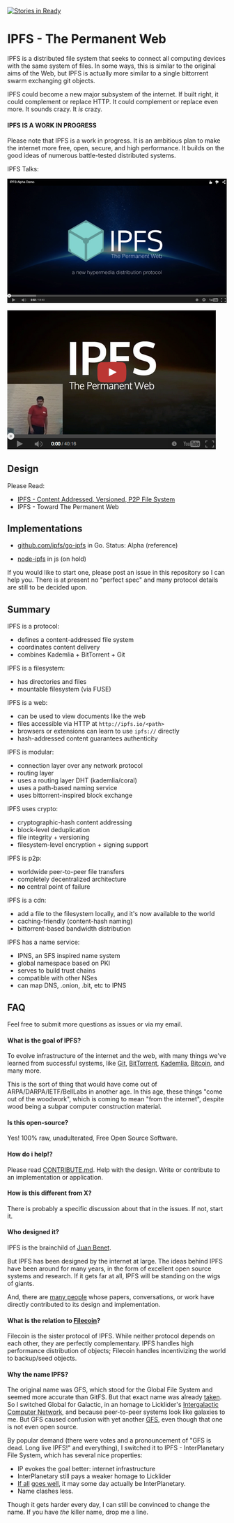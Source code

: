 [![Stories in Ready](https://badge.waffle.io/ipfs/ipfs.png?label=ready&title=Ready)](https://waffle.io/ipfs/ipfs)
# IPFS - The Permanent Web

IPFS is a distributed file system that seeks to connect all computing devices with the same system of files. In some ways, this is similar to the original aims of the Web, but IPFS is actually more similar to a single bittorrent swarm exchanging git objects.

IPFS could become a new major subsystem of the internet. If built right, it could complement or replace HTTP. It could complement or replace even more. It sounds crazy. It _is_ crazy.

#### IPFS IS A WORK IN PROGRESS

Please note that IPFS is a work in progress. It is an ambitious plan to make the internet more free, open, secure, and high performance. It builds on the good ideas of numerous battle-tested distributed systems.

IPFS Talks:

[![Alpha Demo](img/ipfs-alpha-video.png)](https://www.youtube.com/watch?v=8CMxDNuuAiQ)

[![IPFS Talk](img/ipfs-talk.png)](https://www.youtube.com/watch?v=Fa4pckodM9g)


## Design

Please Read:

- [IPFS - Content Addressed, Versioned, P2P File System](https://github.com/ipfs/ipfs/blob/master/papers/ipfs-cap2pfs/ipfs-p2p-file-system.pdf?raw=true)
- IPFS - Toward The Permanent Web

## Implementations

- [github.com/ipfs/go-ipfs](https://github.com/ipfs/go-ipfs) in Go. Status: Alpha (reference)

- [node-ipfs](http://github.com/jbenet/node-ipfs) in js (on hold)

If you would like to start one, please post an issue in this repository so I can help you. There is at present no "perfect spec" and many protocol details are still to be decided upon.

## Summary

IPFS is a protocol:
- defines a content-addressed file system
- coordinates content delivery
- combines Kademlia + BitTorrent + Git

IPFS is a filesystem:
- has directories and files
- mountable filesystem (via FUSE)

IPFS is a web:
- can be used to view documents like the web
- files accessible via HTTP at `http://ipfs.io/<path>`
- browsers or extensions can learn to use `ipfs://` directly
- hash-addressed content guarantees authenticity

IPFS is modular:
- connection layer over any network protocol
- routing layer
- uses a routing layer DHT (kademlia/coral)
- uses a path-based naming service
- uses bittorrent-inspired block exchange

IPFS uses crypto:
- cryptographic-hash content addressing
- block-level deduplication
- file integrity + versioning
- filesystem-level encryption + signing support

IPFS is p2p:
- worldwide peer-to-peer file transfers
- completely decentralized architecture
- **no** central point of failure

IPFS is a cdn:
- add a file to the filesystem locally, and it's now available to the world
- caching-friendly (content-hash naming)
- bittorrent-based bandwidth distribution

IPFS has a name service:
- IPNS, an SFS inspired name system
- global namespace based on PKI
- serves to build trust chains
- compatible with other NSes
- can map DNS, .onion, .bit, etc to IPNS


## FAQ

Feel free to submit more questions as issues or via my email.

#### What is the goal of IPFS?

To evolve infrastructure of the internet and the web, with many things we've learned from successful systems, like [Git](http://git-scm.com/), [BitTorrent](http://bittorrent.org/), [Kademlia](http://en.wikipedia.org/wiki/Kademlia), [Bitcoin](http://bitcoin.org), and many more.

This is the sort of thing that would have come out of ARPA/DARPA/IETF/BellLabs in another age. In this age, these things "come out of the woodwork", which is coming to mean "from the internet", despite wood being a subpar computer construction material.


#### Is this open-source?

Yes! 100% raw, unadulterated, Free Open Source Software.


#### How do i help!?

Please read [CONTRIBUTE.md](CONTRIBUTE.md). Help with the design. Write or contribute to an implementation or application.


#### How is this different from X?

There is probably a specific discussion about that in the issues. If not, start it.


#### Who designed it?

IPFS is the brainchild of [Juan Benet](http://juan.benet.ai).

But IPFS has been designed by the internet at large. The ideas behind IPFS have been around for many years, in the form of excellent open source systems and research. If it gets far at all, IPFS will be standing on the wigs of giants.

And, there are [many people](contributors.md) whose papers, conversations, or work have directly contributed to its design and implementation.

#### What is the relation to [Filecoin](http://filecoin.io)?

Filecoin is the sister protocol of IPFS. While neither protocol depends on each other, they are perfectly complementary. IPFS handles high performance distribution of objects; Filecoin handles incentivizing the world to backup/seed objects.

#### Why the name IPFS?

The original name was GFS, which stood for the Global File System and seemed more accurate than GitFS. But that exact name was already [taken](http://en.wikipedia.org/wiki/GFS2). So I switched Global for Galactic, in an homage to Licklider's [Intergalactic Computer Network](http://en.wikipedia.org/wiki/Intergalactic_Computer_Network), and because peer-to-peer systems look like galaxies to me. But GFS caused confusion with yet another [GFS](http://en.wikipedia.org/wiki/Google_File_System), even though that one is not even open source.

By popular demand (there were votes and a pronouncement of "GFS is dead. Long live IPFS!" and everything), I switched it to IPFS - InterPlanetary File System, which has several nice properties:

- IP evokes the goal better: internet infrastructure
- InterPlanetary still pays a weaker homage to Licklider
- [If all](http://github.com/ipfs/ipfs/issues) [goes well](http://spacex.com), it may some day actually be InterPlanetary.
- Name clashes less.

Though it gets harder every day, I can still be convinced to change the name.
If you have _the_ killer name, drop me a line.
